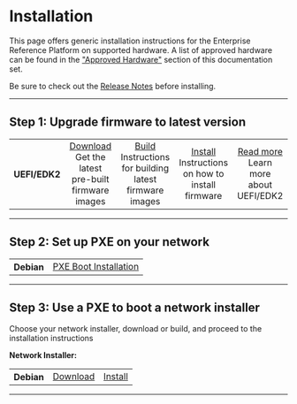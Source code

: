 # Installation

This page offers generic installation instructions for the Enterprise Reference Platform on supported hardware. A list of approved hardware can be found in the ["Approved Hardware"](../Hardware/README.md) section of this documentation set.

Be sure to check out the [Release Notes](../../ReleaseNotes.md) before installing.

***

## Step 1: Upgrade firmware to latest version

<table align="center">
<tr>
    <th>UEFI/EDK2</th>
    <td align="center"><a href="Firmware/Download.md">Download</a><br>Get the latest pre-built firmware images</td>
    <td align="center"><a href="Firmware/Build.md">Build</a><br>Instructions for building latest firmware images</td>
    <td align="center"><a href="Firmware/Install.md">Install</a><br>Instructions on how to install firmware</td>
    <td align="center"><a href="Firmware/README.md">Read more</a><br>Learn more about UEFI/EDK2</td>
</tr>
</table>

***

## Step 2: Set up PXE on your network

<table align="center">
<tr>
    <th>Debian</th>
    <td><a href="https://wiki.debian.org/PXEBootInstall">PXE Boot Installation</a></td>
</tr>
</table>

***

## Step 3: Use a PXE to boot a network installer

Choose your network installer, download or build, and proceed to the installation instructions

**Network Installer:**
  
<table>
<tr>
    <th>Debian</th>
    <td><a href="https://releases.linaro.org/reference-platform/enterprise/16.12/debian-installer/">Download</a></td>
    <td><a href="Debian/README.md">Install</a></td>
</tr>
</table>

***
